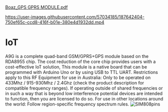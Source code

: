 [Boaz_GPS GPRS MODULE.pdf](https://github.com/boazkips/IoT/files/9460191/Boaz_GPS.GPRS.MODULE.pdf)


https://user-images.githubusercontent.com/57034185/187642404-750ef65c-ccd8-416f-b01e-380e4d1932dd.mp4


# IoT
A9G is a complete quad-band GSM/GPRS+GPS module based on the RDA8955 chip. The cost reduction of the core chip provides users with a cost-effective IoT solution,  This module is a native board that can be programmed with Arduino Uno or by using USB to TTL UART.  Restrictions apply to this RF Equipment for use in Australia:  Only to be operated on 433Mhz / 915-930Mhz / 2.4Ghz  (check the product description for compatible frequency ranges). If operating outside of shared frequencies or in such a way that is beyond low interference potential devices are intended to function, then you are licensed to do so. For use in other locations around the world:  Follow region-specific frequency spectrum rules.
![SIM808pins](https://user-images.githubusercontent.com/57034185/187642262-6adbd974-a6ca-4369-86b8-f134fa19850c.jpg)

